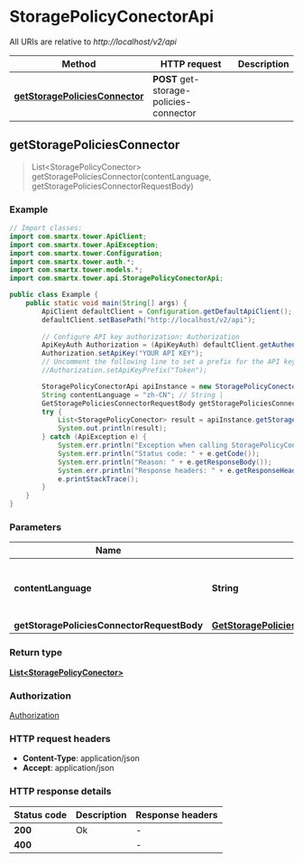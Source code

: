 # StoragePolicyConectorApi

All URIs are relative to *http://localhost/v2/api*

Method | HTTP request | Description
------------- | ------------- | -------------
[**getStoragePoliciesConnector**](StoragePolicyConectorApi.md#getStoragePoliciesConnector) | **POST** get-storage-policies-connector | 



## getStoragePoliciesConnector

> List&lt;StoragePolicyConector&gt; getStoragePoliciesConnector(contentLanguage, getStoragePoliciesConnectorRequestBody)



### Example

```java
// Import classes:
import com.smartx.tower.ApiClient;
import com.smartx.tower.ApiException;
import com.smartx.tower.Configuration;
import com.smartx.tower.auth.*;
import com.smartx.tower.models.*;
import com.smartx.tower.api.StoragePolicyConectorApi;

public class Example {
    public static void main(String[] args) {
        ApiClient defaultClient = Configuration.getDefaultApiClient();
        defaultClient.setBasePath("http://localhost/v2/api");
        
        // Configure API key authorization: Authorization
        ApiKeyAuth Authorization = (ApiKeyAuth) defaultClient.getAuthentication("Authorization");
        Authorization.setApiKey("YOUR API KEY");
        // Uncomment the following line to set a prefix for the API key, e.g. "Token" (defaults to null)
        //Authorization.setApiKeyPrefix("Token");

        StoragePolicyConectorApi apiInstance = new StoragePolicyConectorApi(defaultClient);
        String contentLanguage = "zh-CN"; // String | 
        GetStoragePoliciesConnectorRequestBody getStoragePoliciesConnectorRequestBody = new GetStoragePoliciesConnectorRequestBody(); // GetStoragePoliciesConnectorRequestBody | 
        try {
            List<StoragePolicyConector> result = apiInstance.getStoragePoliciesConnector(contentLanguage, getStoragePoliciesConnectorRequestBody);
            System.out.println(result);
        } catch (ApiException e) {
            System.err.println("Exception when calling StoragePolicyConectorApi#getStoragePoliciesConnector");
            System.err.println("Status code: " + e.getCode());
            System.err.println("Reason: " + e.getResponseBody());
            System.err.println("Response headers: " + e.getResponseHeaders());
            e.printStackTrace();
        }
    }
}
```

### Parameters


Name | Type | Description  | Notes
------------- | ------------- | ------------- | -------------
 **contentLanguage** | **String**|  | [enum: zh-CN, en-US]
 **getStoragePoliciesConnectorRequestBody** | [**GetStoragePoliciesConnectorRequestBody**](GetStoragePoliciesConnectorRequestBody.md)|  |

### Return type

[**List&lt;StoragePolicyConector&gt;**](StoragePolicyConector.md)

### Authorization

[Authorization](../README.md#Authorization)

### HTTP request headers

- **Content-Type**: application/json
- **Accept**: application/json


### HTTP response details
| Status code | Description | Response headers |
|-------------|-------------|------------------|
| **200** | Ok |  -  |
| **400** |  |  -  |

